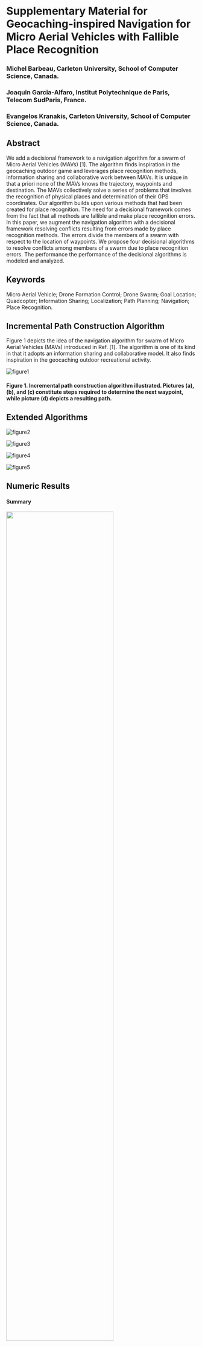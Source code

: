 Supplementary Material for Geocaching-inspired Navigation
for Micro Aerial Vehicles with Fallible Place Recognition
===

### Michel Barbeau, Carleton University, School of Computer Science, Canada.

### Joaquin Garcia-Alfaro, Institut Polytechnique de Paris, Telecom SudParis, France.

### Evangelos Kranakis, Carleton University, School of Computer Science, Canada.

## Abstract

We add a decisional framework to a navigation algorithm for a swarm of
Micro Aerial Vehicles (MAVs) [1]. The algorithm finds inspiration in
the geocaching outdoor game and leverages place recognition methods,
information sharing and collaborative work between MAVs. It is unique
in that a priori none of the MAVs knows the trajectory, waypoints and
destination. The MAVs collectively solve a series of problems that
involves the recognition of physical places and determination of their
GPS coordinates. Our algorithm builds upon various methods that had
been created for place recognition. The need for a decisional
framework comes from the fact that all methods are fallible and make
place recognition errors. In this paper, we augment the navigation
algorithm with a decisional framework resolving conflicts resulting
from errors made by place recognition methods. The errors divide the
members of a swarm with respect to the location of waypoints. We
propose four decisional algorithms to resolve conflicts among members
of a swarm due to place recognition errors. The performance the
performance of the decisional algorithms is modeled and analyzed.

## Keywords

Micro Aerial Vehicle; Drone Formation Control; Drone Swarm; Goal
Location; Quadcopter; Information Sharing; Localization; Path
Planning; Navigation; Place Recognition.

## Incremental Path Construction Algorithm

Figure 1 depicts the idea of the navigation algorithm for swarm of
Micro Aerial Vehicles (MAVs) introduced in Ref. [1]. The algorithm is
one of its kind in that it adopts an information sharing and
collaborative model. It also finds inspiration in the geocaching
outdoor recreational activity.

![figure1](https://github.com/jgalfaro/mirrored-geomav/blob/master/figures/AlgoRef1.png)
#### Figure 1. Incremental path construction algorithm illustrated. Pictures (a), (b), and (c) constitute steps required to determine the next waypoint, while picture (d) depicts a resulting path.

## Extended Algorithms

![figure2](https://github.com/jgalfaro/mirrored-geomav/blob/master/figures/Algo1.png)

![figure3](https://github.com/jgalfaro/mirrored-geomav/blob/master/figures/Algo2.png)

![figure4](https://github.com/jgalfaro/mirrored-geomav/blob/master/figures/Algo3.png)

![figure5](https://github.com/jgalfaro/mirrored-geomav/blob/master/figures/Algo4.png)

## Numeric Results

#### Summary

<img src="https://github.com/jgalfaro/mirrored-geomav/blob/master/figures/Algorithm-results-1-to-4.png" width="75%"  />


#### Algorithm 1, 10 to 90 MAVs.
![figure6](https://github.com/jgalfaro/mirrored-geomav/blob/master/figures/Algorithm1-n10-90.png)

#### Algorithm 2, 10 to 90 MAVs, with 3 place recognition indicators.
![figure8](https://github.com/jgalfaro/mirrored-geomav/blob/master/figures/Algorithm2-m=3.png)

#### Algorithm 2, 10 to 90 MAVs, with 5 place recognition indicators.
![figure9](https://github.com/jgalfaro/mirrored-geomav/blob/master/figures/Algorithm2-m=5.png)

#### Algorithm 2, 10 to 90 MAVs, with 7 place recognition indicators.
![figure10](https://github.com/jgalfaro/mirrored-geomav/blob/master/figures/Algorithm2-m=7.png)

#### Algorithm 2, 10 to 90 MAVs, with 10 place recognition indicators.
![figure11](https://github.com/jgalfaro/mirrored-geomav/blob/master/figures/Algorithm2-m=10.png)

#### Algorithm 3, 10 to 90 MAVs, with 3 place recognition indicators.
![figure12](https://github.com/jgalfaro/mirrored-geomav/blob/master/figures/Algorithm3-m=3.png)

#### Algorithm 3, 10 to 90 MAVs, with 5 place recognition indicators.
![figure13](https://github.com/jgalfaro/mirrored-geomav/blob/master/figures/Algorithm3-m=5.png)

#### Algorithm 3, 10 to 90 MAVs, with 7 place recognition indicators.
![figure14](https://github.com/jgalfaro/mirrored-geomav/blob/master/figures/Algorithm3-m=7.png)

#### Algorithm 3, 10 to 90 MAVs, with 10 place recognition indicators.
![figure15](https://github.com/jgalfaro/mirrored-geomav/blob/master/figures/Algorithm3-m=10.png)

#### Algorithm 4, 10 to 90 MAVs, with 3 place recognition indicators.
![figure16](https://github.com/jgalfaro/mirrored-geomav/blob/master/figures/Algorithm4-m=3.png)

#### Algorithm 4, 10 to 90 MAVs, with 4 place recognition indicators.
![figure17](https://github.com/jgalfaro/mirrored-geomav/blob/master/figures/Algorithm4-m=5.png)

#### Algorithm 4, 10 to 90 MAVs, with 7 place recognition indicators.
![figure18](https://github.com/jgalfaro/mirrored-geomav/blob/master/figures/Algorithm4-m=7.png)

#### Algorithm 4, 10 to 90 MAVs, with 10 place recognition indicators.
![figure19](https://github.com/jgalfaro/mirrored-geomav/blob/master/figures/Algorithm4-m=10.png)

## Simulation Results [ongoing work]

The numeric simulations depicted in previous figures are extended in
this section. We have implemented our decisional framework and
algorithms in a Java simulation, to conduct Montecarlo simulations. We
show below some ongoing results in which all four algorithm assume an
incremental number of MAVs (from 10 to 90 MAVs), randomized failure
ratios reported in the literature of navigation systems, visual
recognition, environmental sound and thermal infrared imaging, etc.
The simulation aims at evaluating the chances of mission success of
the swarm. Mission success means that the swarm succeeds at visiting
all the way points of the path and reaches the final destination.

#### Montecarlo Simulation 

![figureGUI](https://github.com/jgalfaro/mirrored-geomav/blob/master/figures/GUI.gif)

#### Early Results

![figureMontecarlo](https://github.com/jgalfaro/mirrored-geomav/blob/master/figures/Montecarlo-results.png)

#### cf. (https://github.com/jgalfaro/mirrored-geomav/blob/master/code/java)



## References

[1] M. Barbeau, J. Garcia-Alfaro, and E. Kranakis, Geocaching-inspired Resilient
Path Planning for Drone Swarms, in IEEE Conference on Computer
Communications (IEEE INFOCOM 2019) Workshops, April 2019, pp. 620-625.
[Online]. Available at https://doi.org/10.1109/INFCOMW.2019.8845318

